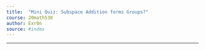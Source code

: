 ```yaml
---
title:  "Mini Quiz: Subspace Addition forms Groups?"
course: 20math530
author: Exr0n
source: #index
---
```


---
